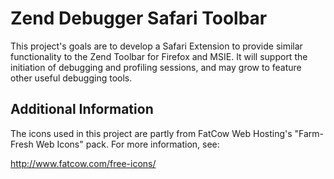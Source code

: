 Zend Debugger Safari Toolbar
============================

This project's goals are to develop a Safari Extension to provide similar
functionality to the Zend Toolbar for Firefox and MSIE.  It will support
the initiation of debugging and profiling sessions, and may grow to feature
other useful debugging tools.

Additional Information
----------------------

The icons used in this project are partly from FatCow Web Hosting's 
"Farm-Fresh Web Icons" pack.  For more information, see:

http://www.fatcow.com/free-icons/